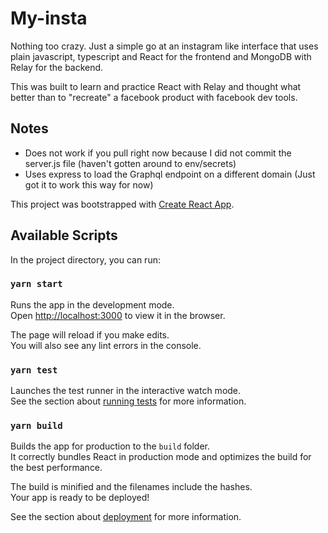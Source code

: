 # My-insta
Nothing too crazy. Just a simple go at an instagram like interface that uses plain javascript, typescript and React for the frontend and MongoDB with Relay for the backend.

This was built to learn and practice React with Relay and thought what better than to "recreate" a facebook product with facebook dev tools.

## Notes
- Does not work if you pull right now because I did not commit the server.js file (haven't gotten around to env/secrets)
- Uses express to load the Graphql endpoint on a different domain (Just got it to work this way for now)


This project was bootstrapped with [Create React App](https://github.com/facebook/create-react-app).

## Available Scripts

In the project directory, you can run:

### `yarn start`

Runs the app in the development mode.\
Open [http://localhost:3000](http://localhost:3000) to view it in the browser.

The page will reload if you make edits.\
You will also see any lint errors in the console.

### `yarn test`

Launches the test runner in the interactive watch mode.\
See the section about [running tests](https://facebook.github.io/create-react-app/docs/running-tests) for more information.

### `yarn build`

Builds the app for production to the `build` folder.\
It correctly bundles React in production mode and optimizes the build for the best performance.

The build is minified and the filenames include the hashes.\
Your app is ready to be deployed!

See the section about [deployment](https://facebook.github.io/create-react-app/docs/deployment) for more information.


